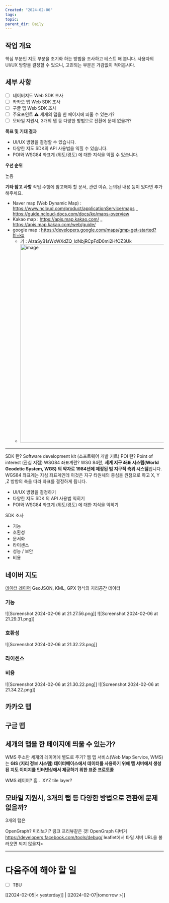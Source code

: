 ```yaml
---
Created: "2024-02-06"
tags: 
topic: 
parent_dir: Daily
---
```


## 작업 개요
<!-- 작업에 대한 간략한 개요를 설명해주세요. 이 작업이 왜 필요한지와 기대하는 결과를 포함해주세요. -->

핵심 부분인 지도 부분을 초기화 하는 방법을 조사하고 테스트 해 봅니다.
사용자의 UI/UX 방향을 결정할 수 있으니, 고민되는 부분은 가감없이 적어봅시다.

## 세부 사항
<!-- 세부적으로 수행해야 할 작업 목록을 나열해주세요. -->
- [ ] 네이버지도 Web SDK 조사
- [ ] 카카오 맵 Web SDK 조사
- [ ] 구글 맵 Web SDK 조사
- [ ] 주요포인트 ⚠️ 세개의 맵을 한 페이지에 띄울 수 있는가?
- [ ] 모바일 지원시, 3개의 탭 등 다양한 방법으로 전환에 문제 없을까?

**목표 및 기대 결과**
<!-- 이 작업을 통해 달성하고자 하는 구체적인 목표와 기대 결과를 기술해주세요. -->

- UI/UX 방향을 결정할 수 있습니다.
- 다양한 지도 SDK의 API 사용법을 익힐 수 있습니다.
- POI와 WSG84 좌표계 (위도/경도) 에 대한 지식을 익힐 수 있습니다.

**우선 순위**
<!-- 이 작업의 우선 순위를 설정해주세요 (낮음, 중간, 높음). -->
높음

**기타 참고 사항**
작업 수행에 참고해야 할 문서, 관련 이슈, 논의된 내용 등이 있다면 추가해주세요.

- Naver map (Web Dynamic Map) : https://www.ncloud.com/product/applicationService/maps _ https://guide.ncloud-docs.com/docs/ko/maps-overview
- Kakao map : https://apis.map.kakao.com/ _ https://apis.map.kakao.com/web/guide/
- google map : https://developers.google.com/maps/gmp-get-started?hl=ko
  - 키 : AIzaSyB1sWxWXdZQ_ldNbjRCpFdD0mi2HfOZ3Uk
  - <img width="631" alt="image" src="https://github.com/happy-tool/neokorea-map/assets/158453908/987883ca-9e2e-4232-9fbd-6fe0a5b0e336">

-----
SDK 란? Software development kit (소프트웨어 개발 키트)
POI 란? Point of interest (관심 지점)
WSG84 좌표계란? WSG 84란, **세계 지구 좌표 시스템(World Geodetic System, WGS) 의 약자로 1984년에 제정된 범 지구적 측위 시스템**입니다. WGS84 좌표계는 지심 좌표계인데 이것은 지구 타원체의 중심을 원점으로 하고 X, Y ,Z 방향의 축을 따라 좌표를 결정하게 됩니다.

- UI/UX 방향을 결정하기
- 다양한 지도 SDK 의 API 사용법 익히기
- POI와 WSG84 좌표계 (위도/경도) 에 대한 지식을 익히기

SDK 조사
- 기능
- 호환성
- 문서화
- 라이센스
- 성능 / 보안
- 비용

## 네이버 지도

[데이터 레이어](https://navermaps.github.io/maps.js.ncp/docs/tutorial-2-DataLayer.html)
GeoJSON, KML, GPX 형식의 지리공간 데이터
### 기능
![[Screenshot 2024-02-06 at 21.27.56.png]]
![[Screenshot 2024-02-06 at 21.29.31.png]]
### 호환성
![[Screenshot 2024-02-06 at 21.32.23.png]]
### 라이센스
### 비용
![[Screenshot 2024-02-06 at 21.30.22.png]]
![[Screenshot 2024-02-06 at 21.34.22.png]]
## 카카오 맵

## 구글 맵

## 세개의 맵을 한 페이지에 띄울 수 있는가?

WMS 주소만 세개의 레이어에 별도로 주기?
웹 맵 서비스(Web Map Service, WMS)는 **GIS (지리 정보 시스템) 데이터베이스에서 데이터를 사용하기 위해 맵 서버에서 생성된 지도 이미지를 인터넷상에서 제공하기 위한 표준 프로토콜**

WMS 레이어? 흠..
 XYZ tile layer?
## 모바일 지원시, 3개의 탭 등 다양한 방법으로 전환에 문제 없을까?
3개의 탭은 


OpenGraph? 미리보기? 링크 프리뷰같은 것!
OpenGraph 디버거
https://developers.facebook.com/tools/debug/
leaflet에서 타일 서버 URL을 불러오면 되지 않을지>













----
# 다음주에 해야 할 일
- [ ] TBU 
  
[[2024-02-05|< yesterday]] | [[2024-02-07|tomorrow >]]  
